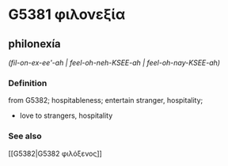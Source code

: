 # G5381 φιλονεξία

## philonexía

_(fil-on-ex-ee'-ah | feel-oh-neh-KSEE-ah | feel-oh-nay-KSEE-ah)_

### Definition

from G5382; hospitableness; entertain stranger, hospitality; 

- love to strangers, hospitality

### See also

[[G5382|G5382 φιλόξενος]]
